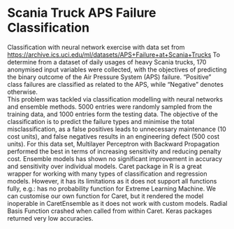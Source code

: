 # Scania Truck APS Failure Classification
Classification with neural network exercise with data set from https://archive.ics.uci.edu/ml/datasets/APS+Failure+at+Scania+Trucks
To determine from a dataset of daily usages of heavy Scania trucks, 170 anonymised input variables were collected, with the objectives of predicting the binary outcome of the Air Pressure System (APS) failure.  “Positive” class failures are classified as related to the APS, while “Negative” denotes otherwise.  
This problem was tackled via classification modelling with neural networks and ensemble methods. 5000 entries were randomly sampled from the training data, and 1000 entries form the testing data.
The objective of the classification is to predict the failure types and minimise the total misclassification, as a false positives leads to unnecessary maintenance (10 cost units), and false negatives results in an engineering defect (500 cost units). For this data set, Multilayer Perceptron with Backward Propagation performed the best in terms of increasing sensitivity and reducing penalty cost. Ensemble models has shown no significant improvement in accuracy and sensitivity over individual models.
Caret package in R is a great wrapper for working with many types of classification and regression models. However, it has its limitations as it does not support all functions fully, e.g.: has no probability function for Extreme Learning Machine.  We can customise our own function for Caret, but it rendered the model inoperable in CaretEnsemble as it does not work with custom models. Radial Basis Function crashed when called from within Caret. Keras packages returned very low accuracies.  
